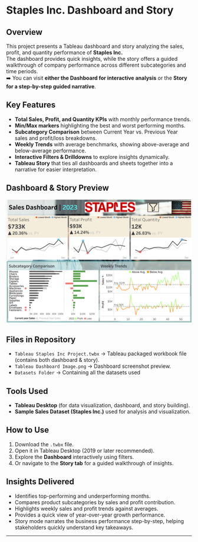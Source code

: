 # Staples Inc. Dashboard and Story 

## Overview
This project presents a Tableau dashboard and story analyzing the sales, profit, and quantity performance of **Staples Inc.**  
The dashboard provides quick insights, while the story offers a guided walkthrough of company performance across different subcategories and time periods.  
➡️ You can visit **either the Dashboard for interactive analysis** or the **Story for a step-by-step guided narrative**.

## Key Features
- **Total Sales, Profit, and Quantity KPIs** with monthly performance trends.  
- **Min/Max markers** highlighting the best and worst performing months.  
- **Subcategory Comparison** between Current Year vs. Previous Year sales and profit/loss breakdowns.  
- **Weekly Trends** with average benchmarks, showing above-average and below-average performance.  
- **Interactive Filters & Drilldowns** to explore insights dynamically.  
- **Tableau Story** that ties all dashboards and sheets together into a narrative for easier interpretation.  

## Dashboard & Story Preview
![Staples Sales Dashboard](Tableau%20Dashboard%20Image.png)

## Files in Repository
- `Tableau Staples Inc Project.twbx` → Tableau packaged workbook file (contains both dashboard & story).  
- `Tableau Dashboard Image.png` → Dashboard screenshot preview.
- `Datasets Folder` → Containing all the datasets used

## Tools Used
- **Tableau Desktop** (for data visualization, dashboard, and story building).  
- **Sample Sales Dataset (Staples Inc.)** used for analysis and visualization.  

## How to Use
1. Download the `.twbx` file.  
2. Open it in Tableau Desktop (2019 or later recommended).  
3. Explore the **Dashboard** interactively using filters.  
4. Or navigate to the **Story tab** for a guided walkthrough of insights.  

## Insights Delivered
- Identifies top-performing and underperforming months.  
- Compares product subcategories by sales and profit contribution.  
- Highlights weekly sales and profit trends against averages.  
- Provides a quick view of year-over-year growth performance.  
- Story mode narrates the business performance step-by-step, helping stakeholders quickly understand key takeaways.  

---

